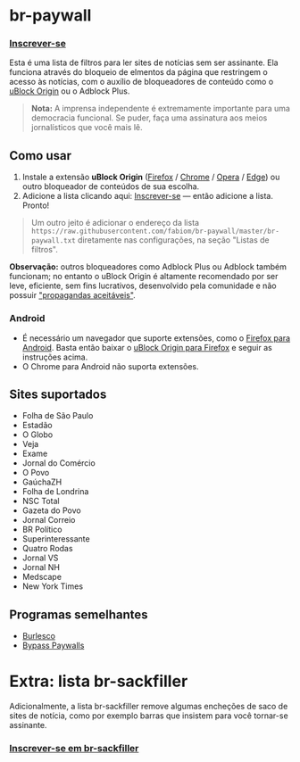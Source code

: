 # br-paywall

### [Inscrever-se](https://subscribe.adblockplus.org?location=https%3A%2F%2Fraw.githubusercontent.com%2Ffabiom%2Fbr-paywall%2Fmaster%2Fbr-paywall.txt&amp;title=br-paywall)

Esta é uma lista de filtros para ler sites de notícias sem ser assinante. Ela funciona através do bloqueio de elmentos da página que restringem o acesso às notícias, com o auxílio de bloqueadores de conteúdo como o [uBlock Origin](https://github.com/gorhill/uBlock) ou o Adblock Plus.

> __Nota:__ A imprensa independente é extremamente importante para uma democracia funcional. Se puder, faça uma assinatura aos meios jornalísticos que você mais lê.

## Como usar

1. Instale a extensão __uBlock Origin__ ([Firefox](https://addons.mozilla.org/pt-BR/firefox/addon/ublock-origin/) / [Chrome](https://chrome.google.com/webstore/detail/ublock-origin/cjpalhdlnbpafiamejdnhcphjbkeiagm?hl=pt-BR) / [Opera](https://addons.opera.com/pt-br/extensions/details/ublock/) / [Edge](https://www.microsoft.com/pt-br/p/ublock-origin/9nblggh444l4)) ou outro bloqueador de conteúdos de sua escolha.
2. Adicione a lista clicando aqui: [Inscrever-se](https://subscribe.adblockplus.org?location=https%3A%2F%2Fraw.githubusercontent.com%2Ffabiom%2Fbr-paywall%2Fmaster%2Fbr-paywall.txt&amp;title=br-paywall) ― então adicione a lista. Pronto!

> Um outro jeito é adicionar o endereço da lista `https://raw.githubusercontent.com/fabiom/br-paywall/master/br-paywall.txt` diretamente nas configurações, na seção "Listas de filtros".

__Observação:__ outros bloqueadores como Adblock Plus ou Adblock também funcionam; no entanto o uBlock Origin é altamente recomendado por ser leve, eficiente, sem fins lucrativos, desenvolvido pela comunidade e não possuir ["propagandas aceitáveis"](https://www.theverge.com/2016/9/13/12890050/adblock-plus-now-sells-ads).


### Android
- É necessário um navegador que suporte extensões, como o [Firefox para Android](https://play.google.com/store/apps/details?id=org.mozilla.firefox&hl=pt_BR). Basta então baixar o [uBlock Origin para Firefox](https://addons.mozilla.org/pt-BR/firefox/addon/ublock-origin/) e seguir as instruções acima.
- O Chrome para Android não suporta extensões.


## Sites suportados

- Folha de São Paulo
- Estadão
- O Globo
- Veja
- Exame
- Jornal do Comércio
- O Povo
- GaúchaZH
- Folha de Londrina
- NSC Total
- Gazeta do Povo
- Jornal Correio
- BR Político
- Superinteressante
- Quatro Rodas
- Jornal VS
- Jornal NH
- Medscape
- New York Times

## Programas semelhantes

- [Burlesco](https://burles.co/)
- [Bypass Paywalls](https://github.com/iamadamdev/bypass-paywalls-chrome)

# Extra: lista br-sackfiller

Adicionalmente, a lista br-sackfiller remove algumas encheções de saco de sites de notícia, como por exemplo barras que insistem para você tornar-se assinante.

### [Inscrever-se em br-sackfiller](https://subscribe.adblockplus.org?location=https%3A%2F%2Fraw.githubusercontent.com%2Ffabiom%2Fbr-paywall%2Fmaster%2Fbr-sackfiller.txt&amp;title=br-sackfiller)
